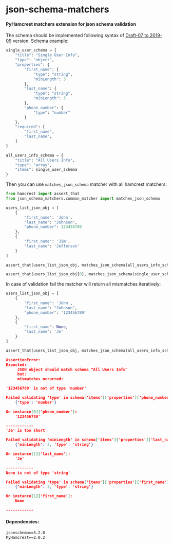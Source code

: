 # json-schema-matchers
#### PyHamcrest matchers extension for json schema validation

The schema should be implemented following syntax of [Draft-07 to 2019-09](https://json-schema.org/draft-07/json-schema-release-notes.html) version.
Schema example:
```python
single_user_schema = {
    "title": "Single User Info",
    "type": "object",
    "properties": {
        "first_name": {
            "type": "string",
            "minLength": 3
        },
        "last_name": {
            "type": "string",
            "minLength": 3
        },
        "phone_number": {
            "type": "number"
        }
    },
    "required": [
        "first_name",
        "last_name",
    ]
}

all_users_info_schema = {
    "title": "All Users Info",
    "type": "array",
    "items": single_user_schema
}
```
Then you can use `matches_json_schema` matcher with all hamcrest matchers:
```python
from hamcrest import assert_that
from json_schema_matchers.common_matcher import matches_json_schema

users_list_json_obj = [
    {
        "first_name": 'John',
        "last_name": "Johnson",
        "phone_number": 123456789
    },
    {
        "first_name": 'Jim',
        "last_name": 'Jefferson'
    }
]

assert_that(users_list_json_obj, matches_json_schema(all_users_info_schema))

assert_that(users_list_json_obj[0], matches_json_schema(single_user_schema))
```
In case of validation fail the matcher will return all mismatches iteratively:

```python
users_list_json_obj = [
    {
        "first_name": 'John',
        "last_name": "Johnson",
        "phone_number": '123456789'
    },
    {
        "first_name": None,
        "last_name": 'Je'
    }
]

assert_that(users_list_json_obj, matches_json_schema(all_users_info_schema))
```
```json
AssertionError: 
Expected: 
     JSON object should match schema "All Users Info"
     but: 
     mismatches occurred: 

'123456789' is not of type 'number'

Failed validating 'type' in schema['items']['properties']['phone_number']:
    {'type': 'number'}

On instance[0]['phone_number']:
    '123456789'

------------
'Je' is too short

Failed validating 'minLength' in schema['items']['properties']['last_name']:
    {'minLength': 3, 'type': 'string'}

On instance[1]['last_name']:
    'Je'

------------
None is not of type 'string'

Failed validating 'type' in schema['items']['properties']['first_name']:
    {'minLength': 3, 'type': 'string'}

On instance[1]['first_name']:
    None

------------
```
#### Dependencies:
```requirements.txt
jsonschema==3.2.0
PyHamcrest==2.0.2
```